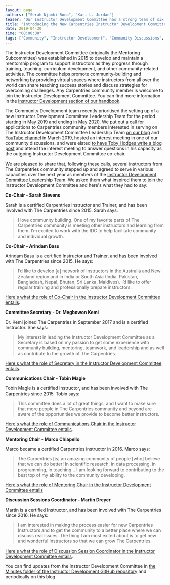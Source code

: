 ```yaml
---
layout: page
authors: ["Serah Njambi Rono", "Kari L. Jordan"]
teaser: "Our Instructor Development Committee has a strong team of six to lead its activities over the next year"
title: "Introducing the New Carpentries Instructor Development Committee"
date: 2019-04-30
time: "00:00:00"
tags: ["Community", "Instructor Development", "Community Discussions", "Mentoring"]
---
```


The Instructor Development Committee (originally the Mentoring Subcommittee) was established in 2015 to develop and maintain a mentorship program to support instructors as they progress through training, teaching, curriculum development, and other community-related activities. The committee helps promote community-building and networking by providing virtual spaces where instructors from all over the world can share teaching success stories and discuss strategies for overcoming challenges. Any Carpentries community member is welcome to join the Instructor Development Committee. You can find more information in the [Instructor Development section of our handbook](https://docs.carpentries.org/topic_folders/instructor_development/index.html).

The Community Development team recently prioritised the setting up of a new Instructor Development Committee Leadership Team for the period starting in May 2019 and ending in May 2020. We put out a call for applications to Carpentries community members interested in serving on The Instructor Development Committee Leadership Team [on our blog](https://carpentries.org/blog/2019/03/IDC-leadership-recruitment/) and [YouTube channel](https://youtu.be/gy2neLFS7KE) in March 2019, hosted an interest meeting in one of our community discussions, and were elated [to have Toby Hodges write a blog post](https://carpentries.org/blog/2019/04/idc-reflection/) and attend the interest meeting to answer questions in his capacity as the outgoing Instructor Development Committee co-chair.

We are pleased to share that, following these calls, several instructors from The Carpentries community stepped up and agreed to serve in various capacities over the next year as members of the [Instructor Development Committee](https://docs.carpentries.org/topic_folders/instructor_development/index.html) Leadership Team. We asked them what inspired them to join the Instructor Development Committee and here's what they had to say:

**Co-Chair - Sarah Stevens**

Sarah is a certified Carpentries Instructor and Trainer, and has been involved with The Carpentries since 2015. Sarah says:
>I love community building. One of my favorite parts of The Carpentries community is meeting other instructors and learning from them. I’m excited to work with the IDC to help facilitate community and individual growth.

**Co-Chair - Arindam Basu**

Arindam Basu is a certified Instructor and Trainer, and has been involved with The Carpentries since 2015. He says:
>I’d like to develop [a] network of instructors in the Australia and New Zealand region and in India or South Asia (India, Pakistan, Bangladesh, Nepal, Bhutan, Sri Lanka, Maldives). I’d like to offer regular training and professionally prepare instructors.

[Here's what the role of Co-Chair in the Instructor Development Committee entails](https://docs.carpentries.org/topic_folders/instructor_development/instructor_development_committee.html#co-chairs).

**Committee Secretary - Dr. Megbowon Kemi**

Dr. Kemi joined The Carpentries in September 2017 and is a certified Instructor. She says:
>My interest in leading the Instructor Development Committee as a Secretary is based on my passion to get some experience with community building, mentoring, teamwork, and leadership and as well as contribute to the growth of The Carpentries.

[Here's what the role of Secretary in the Instructor Development Committee entails](https://docs.carpentries.org/topic_folders/instructor_development/instructor_development_committee.html#secretary).

**Communications Chair - Tobin Magle**

Tobin Magle is a certified Instructor, and has been involved with The Carpentries since 2015. Tobin says:
>This committee does a lot of great things, and I want to make sure that more people in The Carpentries community and beyond are aware of the opportunities we provide to become better instructors.

 [Here's what the role of Communications Chair in the Instructor Development Committee entails](https://docs.carpentries.org/topic_folders/instructor_development/instructor_development_committee.html#communications-chair).

**Mentoring Chair - Marco Chiapello**

Marco became a certified Carpentries instructor in 2016. Marco says:
>The Carpentries [is] an amazing community of people [who] believe that we can do better! In scientific research, in data processing, in programming, in teaching... I am looking forward to contributing to the best top of my ability to the community developing.

 [Here's what the role of Mentoring Chair in the Instructor Development Committee entails](https://docs.carpentries.org/topic_folders/instructor_development/instructor_development_committee.html#mentoring-chair)

**Discussion Sessions Coordinator - Martin Dreyer**

Martin is a certified Instructor, and has been involved with The Carpentries since 2016. He says:
>I am interested in making the process easier for new Carpentries Instructors and to get the community to a better place where we can discuss real issues. The thing I am most exited about is to get new and wonderful Instructors so that we can grow The Carpentries.

 [Here's what the role of Discussion Session Coordinator in the Instructor Development Committee entails](https://docs.carpentries.org/topic_folders/instructor_development/instructor_development_committee.html#discussion-session-coordinator).

You can find updates from the Instructor Development Committee in [the Minutes folder of the Instructor Development GitHub repository](https://github.com/carpentries/instructor-development/tree/master/minutes) and periodically on this blog.
